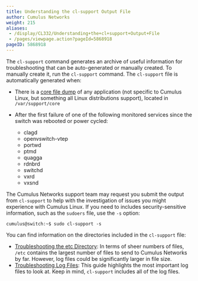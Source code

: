 ```yaml
---
title: Understanding the cl-support Output File
author: Cumulus Networks
weight: 215
aliases:
 - /display/CL332/Understanding+the+cl+support+Output+File
 - /pages/viewpage.action?pageId=5868918
pageID: 5868918
---
```

The `cl-support` command generates an archive of useful information for
troubleshooting that can be auto-generated or manually created. To
manually create it, run the `cl-support` command. The `cl-support` file
is automatically generated when:

  - There is a [core file dump](http://linux.die.net/man/5/core) of any
    application (not specific to Cumulus Linux, but something all Linux
    distributions support), located in `/var/support/core`
  - After the first failure of one of the following monitored services
    since the switch was rebooted or power cycled:
    
      - clagd
      - openvswitch-vtep
      - portwd
      - ptmd
      - quagga
      - rdnbrd
      - switchd
      - vxrd
      - vxsnd

The Cumulus Networks support team may request you submit the output from
`cl-support` to help with the investigation of issues you might
experience with Cumulus Linux. If you need to includes
security-sensitive information, such as the `sudoers` file, use the `-s`
option:

    cumulus@switch:~$ sudo cl-support -s

You can find information on the directories included in the `cl-support`
file:

  - [Troubleshooting the etc Directory](/cumulus-linux-332/Monitoring-and-Troubleshooting/Understanding-the-cl-support-Output-File/Troubleshooting-the-etc-Directory): In terms of sheer numbers of files, `/etc` contains the largest number of files to send to Cumulus Networks by far. 
  However, log files could be significantly larger in file size.
  - [Troubleshooting Log Files](/cumulus-linux-332/Monitoring-and-Troubleshooting/Understanding-the-cl-support-Output-File/Troubleshooting-Log-Files): This guide highlights the most important log files to look at. Keep in mind, `cl-support` includes all of the log files.
